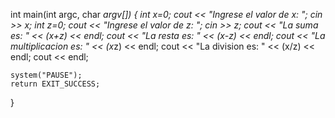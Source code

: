 int main(int argc, char *argv[])
{   int x=0; 
    cout << "Ingrese el valor de x: ";
    cin >> x;
    int z=0;
    cout << "Ingrese el valor de z: ";
    cin >> z;
    cout << "La suma es: " << (x+z) << endl;
    cout << "La resta es: " << (x-z) << endl;
    cout << "La multiplicacion es: " << (x*z) << endl;
    cout << "La division es: " << (x/z) << endl;
    cout << endl; 

    system("PAUSE");
    return EXIT_SUCCESS;
}
